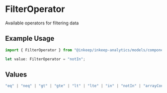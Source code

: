 # FilterOperator

Available operators for filtering data

## Example Usage

```typescript
import { FilterOperator } from "@inkeep/inkeep-analytics/models/components";

let value: FilterOperator = "notIn";
```

## Values

```typescript
"eq" | "neq" | "gt" | "gte" | "lt" | "lte" | "in" | "notIn" | "arrayContains" | "jsonContains" | "jsonContainedBy" | "jsonHasKey" | "jsonArrayContainsObject" | "jsonHasAnyKey" | "jsonHasAllKeys" | "isNull" | "isNotNull"
```